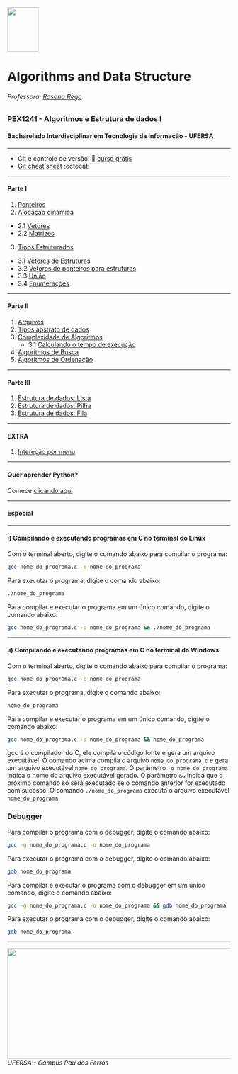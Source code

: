 <div>

  <img src="https://github.com/roscibely/algorithms-and-data-structure/blob/main/Ufersa.png" width="70" height="100">
</div>

# Algorithms and Data Structure
###### Professora: [Rosana Rego](https://github.com/roscibely)

### PEX1241 - Algoritmos e Estrutura de dados I
#### Bacharelado Interdisciplinar em Tecnologia da Informação - UFERSA

---
 - Git e controle de versão: 🤜 [curso grátis](https://www.dataquest.io/course/git-and-vcs/) 
 - [Git cheat sheet](https://github.com/roscibely/algorithms-and-data-structure/blob/develop/github-git-cheat-sheet.pdf) :octocat:
---
#### Parte I 
1. [Ponteiros](https://github.com/roscibely/algorithms-and-data-structure/tree/main/pointers)
2. [Alocação dinâmica](https://github.com/roscibely/algorithms-and-data-structure/blob/main/pointers/alocdinamic.md) 
  - 2.1 [Vetores](https://github.com/roscibely/algorithms-and-data-structure/tree/main/vectors)
  - 2.2 [Matrizes](https://github.com/roscibely/algorithms-and-data-structure/tree/develop/matrices)
3. [Tipos Estruturados](https://github.com/roscibely/algorithms-and-data-structure/tree/main/estruturas)
  - 3.1  [Vetores de Estruturas](https://github.com/roscibely/algorithms-and-data-structure/tree/main/estruturas/vetores-estruturados)
  - 3.2  [Vetores de ponteiros para estruturas](https://github.com/roscibely/algorithms-and-data-structure/tree/develop/estruturas/vetores-de-ponteiros-de-struct)
  - 3.3 [União](https://github.com/roscibely/algorithms-and-data-structure/tree/main/estruturas/union)
  - 3.4 [Enumerações](https://github.com/roscibely/algorithms-and-data-structure/tree/main/estruturas/enum) 
---
#### Parte II

  1. [Arquivos](https://github.com/roscibely/algorithms-and-data-structure/tree/develop/arquivos) 
  2. [Tipos abstrato de dados](https://github.com/roscibely/algorithms-and-data-structure/tree/main/TAD) 
  3. [Complexidade de Algoritmos](https://github.com/roscibely/algorithms-and-data-structure/blob/develop/algoritmos-de-busca/time.md)
     - 3.1 [Calculando o tempo de execução](https://github.com/roscibely/algorithms-and-data-structure/tree/develop/execution_time)
  4. [Algoritmos de Busca](https://github.com/roscibely/algorithms-and-data-structure/tree/main/algoritmos-de-busca)
  5. [Algoritmos de Ordenação](https://github.com/roscibely/algorithms-and-data-structure/tree/main/sort-algorithms)
---
#### Parte III

  1. [Estrutura de dados: Lista](https://github.com/roscibely/algorithms-and-data-structure/tree/main/listas)
  2. [Estrutura de dados: Pilha](https://github.com/roscibely/algorithms-and-data-structure/tree/main/pilha)
  3. [Estrutura de dados: Fila](https://github.com/roscibely/algorithms-and-data-structure/tree/main/filas) 
---  
#### EXTRA 
  1. [Intereção por menu](https://github.com/roscibely/algorithms-and-data-structure/tree/develop/interecao%20por%20menus)
---
#### Quer aprender Python? 
Comece [clicando aqui](https://github.com/roscibely/data-structure-with-python) 

---

#### Especial 

---

#### i) Compilando e executando programas em C no terminal do Linux

  Com o terminal aberto, digite o comando abaixo para compilar o programa:
  ```bash
  gcc nome_do_programa.c -o nome_do_programa
  ```
  Para executar o programa, digite o comando abaixo:
  ```bash
  ./nome_do_programa
  ```
  Para compilar e executar o programa em um único comando, digite o comando abaixo:
  ```bash
  gcc nome_do_programa.c -o nome_do_programa && ./nome_do_programa
  ```
---

#### ii) Compilando e executando programas em C no terminal do Windows

  Com o terminal aberto, digite o comando abaixo para compilar o programa:
  ```bash
  gcc nome_do_programa.c -o nome_do_programa
  ```
  Para executar o programa, digite o comando abaixo:
  ```bash
  nome_do_programa
  ```
  Para compilar e executar o programa em um único comando, digite o comando abaixo:
  ```bash
  gcc nome_do_programa.c -o nome_do_programa && nome_do_programa
  ```

 gcc é o compilador do C, ele compila o código fonte e gera um arquivo executável. O comando acima compila o arquivo ```nome_do_programa.c``` e gera um arquivo executável ```nome_do_programa```. O parâmetro ```-o nome_do_programa``` indica o nome do arquivo executável gerado. O parâmetro ```&&``` indica que o próximo comando só será executado se o comando anterior for executado com sucesso. O comando ```./nome_do_programa``` executa o arquivo executável ```nome_do_programa```.

### Debugger

  Para compilar o programa com o debugger, digite o comando abaixo:
  ```bash
  gcc -g nome_do_programa.c -o nome_do_programa
  ```
  Para executar o programa com o debugger, digite o comando abaixo:
  ```bash
  gdb nome_do_programa
  ```
  Para compilar e executar o programa com o debugger em um único comando, digite o comando abaixo:
  ```bash
  gcc -g nome_do_programa.c -o nome_do_programa && gdb nome_do_programa
  ```
  Para executar o programa com o debugger, digite o comando abaixo:
  ```bash
  gdb nome_do_programa
  ```



---
<div>
  <img src="https://github.com/roscibely/algorithms-and-data-structure/blob/develop/ufersa.jpg" width="700" height="250">
</div>
<i>UFERSA - Campus Pau dos Ferros</i>

